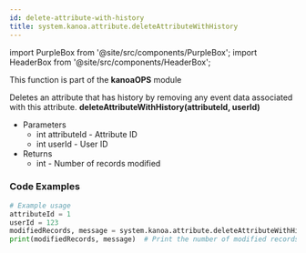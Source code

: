 ```yaml
---
id: delete-attribute-with-history
title: system.kanoa.attribute.deleteAttributeWithHistory
---
```


import PurpleBox from '@site/src/components/PurpleBox';
import HeaderBox from '@site/src/components/HeaderBox';

<PurpleBox>This function is part of the <b>kanoaOPS</b> module</PurpleBox>

<HeaderBox header="Description">
  Deletes an attribute that has history by removing any event data associated with this attribute.
</HeaderBox>

<HeaderBox header="Syntax">
  <b>deleteAttributeWithHistory(attributeId, userId)</b>
  <ul>
    <li>Parameters
      <ul>
        <li>int attributeId - Attribute ID</li>
        <li>int userId - User ID</li>
      </ul>
    </li>
    <li>Returns
      <ul>
        <li>int - Number of records modified</li>
      </ul>
    </li>
  </ul>
</HeaderBox>

### Code Examples

```python
# Example usage
attributeId = 1
userId = 123
modifiedRecords, message = system.kanoa.attribute.deleteAttributeWithHistory(attributeId, userId)
print(modifiedRecords, message)  # Print the number of modified records and message

